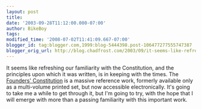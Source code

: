 ```yaml
---
layout: post
title: 
date: '2003-09-28T11:12:00.000-07:00'
author: BikeBoy
tags: 
modified_time: '2008-07-02T11:41:09.667-07:00'
blogger_id: tag:blogger.com,1999:blog-5444398.post-106477277555747387
blogger_orig_url: http://blog.chadfrost.com/2003/09/it-seems-like-refreshing-our.shtml
---
```


It seems like refreshing our familiarity with the Constitution, and the 
principles upon which it was written, is in keeping with the times.  The 
[Founders' 
Constitution](http://press-pubs.uchicago.edu/founders/tocs/toc.html) is a 
massive reference work, formerly available only as a multi-volume printed set, 
but now accessible electronically.  It's going to take me a while to get 
through it, but I'm going to try, with the hope that I will emerge with more 
than a passing familiarity with this important work. 